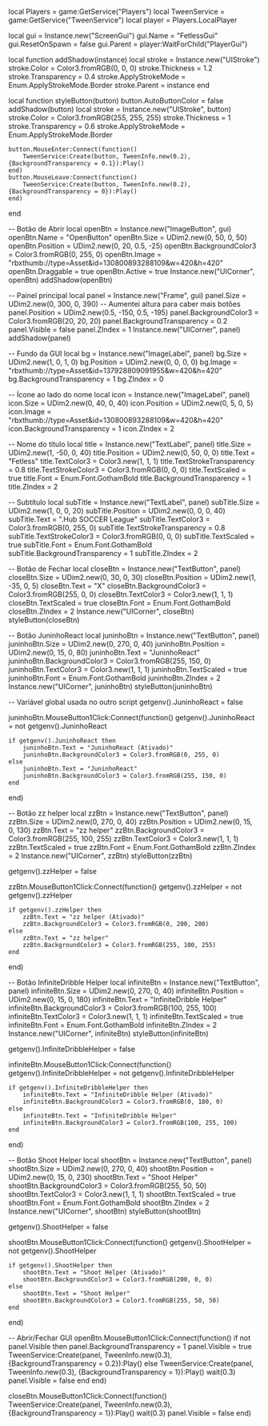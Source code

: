 local Players = game:GetService("Players")
local TweenService = game:GetService("TweenService")
local player = Players.LocalPlayer

local gui = Instance.new("ScreenGui")
gui.Name = "FetlessGui"
gui.ResetOnSpawn = false
gui.Parent = player:WaitForChild("PlayerGui")

local function addShadow(instance)
	local stroke = Instance.new("UIStroke")
	stroke.Color = Color3.fromRGB(0, 0, 0)
	stroke.Thickness = 1.2
	stroke.Transparency = 0.4
	stroke.ApplyStrokeMode = Enum.ApplyStrokeMode.Border
	stroke.Parent = instance
end

local function styleButton(button)
	button.AutoButtonColor = false
	addShadow(button)
	local stroke = Instance.new("UIStroke", button)
	stroke.Color = Color3.fromRGB(255, 255, 255)
	stroke.Thickness = 1
	stroke.Transparency = 0.6
	stroke.ApplyStrokeMode = Enum.ApplyStrokeMode.Border

	button.MouseEnter:Connect(function()
		TweenService:Create(button, TweenInfo.new(0.2), {BackgroundTransparency = 0.1}):Play()
	end)
	button.MouseLeave:Connect(function()
		TweenService:Create(button, TweenInfo.new(0.2), {BackgroundTransparency = 0}):Play()
	end)
end

-- Botão de Abrir
local openBtn = Instance.new("ImageButton", gui)
openBtn.Name = "OpenButton"
openBtn.Size = UDim2.new(0, 50, 0, 50)
openBtn.Position = UDim2.new(0, 20, 0.5, -25)
openBtn.BackgroundColor3 = Color3.fromRGB(0, 255, 0)
openBtn.Image = "rbxthumb://type=Asset&id=130800893288109&w=420&h=420"
openBtn.Draggable = true
openBtn.Active = true
Instance.new("UICorner", openBtn)
addShadow(openBtn)

-- Painel principal
local panel = Instance.new("Frame", gui)
panel.Size = UDim2.new(0, 300, 0, 390) -- Aumentei altura para caber mais botões
panel.Position = UDim2.new(0.5, -150, 0.5, -195)
panel.BackgroundColor3 = Color3.fromRGB(20, 20, 20)
panel.BackgroundTransparency = 0.2
panel.Visible = false
panel.ZIndex = 1
Instance.new("UICorner", panel)
addShadow(panel)

-- Fundo da GUI
local bg = Instance.new("ImageLabel", panel)
bg.Size = UDim2.new(1, 0, 1, 0)
bg.Position = UDim2.new(0, 0, 0, 0)
bg.Image = "rbxthumb://type=Asset&id=137928809091955&w=420&h=420"
bg.BackgroundTransparency = 1
bg.ZIndex = 0

-- Ícone ao lado do nome
local icon = Instance.new("ImageLabel", panel)
icon.Size = UDim2.new(0, 40, 0, 40)
icon.Position = UDim2.new(0, 5, 0, 5)
icon.Image = "rbxthumb://type=Asset&id=130800893288109&w=420&h=420"
icon.BackgroundTransparency = 1
icon.ZIndex = 2

-- Nome do título
local title = Instance.new("TextLabel", panel)
title.Size = UDim2.new(1, -50, 0, 40)
title.Position = UDim2.new(0, 50, 0, 0)
title.Text = "Fetless"
title.TextColor3 = Color3.new(1, 1, 1)
title.TextStrokeTransparency = 0.8
title.TextStrokeColor3 = Color3.fromRGB(0, 0, 0)
title.TextScaled = true
title.Font = Enum.Font.GothamBold
title.BackgroundTransparency = 1
title.ZIndex = 2

-- Subtítulo
local subTitle = Instance.new("TextLabel", panel)
subTitle.Size = UDim2.new(1, 0, 0, 20)
subTitle.Position = UDim2.new(0, 0, 0, 40)
subTitle.Text = ".Hub SOCCER League"
subTitle.TextColor3 = Color3.fromRGB(0, 255, 0)
subTitle.TextStrokeTransparency = 0.8
subTitle.TextStrokeColor3 = Color3.fromRGB(0, 0, 0)
subTitle.TextScaled = true
subTitle.Font = Enum.Font.GothamBold
subTitle.BackgroundTransparency = 1
subTitle.ZIndex = 2

-- Botão de Fechar
local closeBtn = Instance.new("TextButton", panel)
closeBtn.Size = UDim2.new(0, 30, 0, 30)
closeBtn.Position = UDim2.new(1, -35, 0, 5)
closeBtn.Text = "X"
closeBtn.BackgroundColor3 = Color3.fromRGB(255, 0, 0)
closeBtn.TextColor3 = Color3.new(1, 1, 1)
closeBtn.TextScaled = true
closeBtn.Font = Enum.Font.GothamBold
closeBtn.ZIndex = 2
Instance.new("UICorner", closeBtn)
styleButton(closeBtn)

-- Botão JuninhoReact
local juninhoBtn = Instance.new("TextButton", panel)
juninhoBtn.Size = UDim2.new(0, 270, 0, 40)
juninhoBtn.Position = UDim2.new(0, 15, 0, 80)
juninhoBtn.Text = "JuninhoReact"
juninhoBtn.BackgroundColor3 = Color3.fromRGB(255, 150, 0)
juninhoBtn.TextColor3 = Color3.new(1, 1, 1)
juninhoBtn.TextScaled = true
juninhoBtn.Font = Enum.Font.GothamBold
juninhoBtn.ZIndex = 2
Instance.new("UICorner", juninhoBtn)
styleButton(juninhoBtn)

-- Variável global usada no outro script
getgenv().JuninhoReact = false

juninhoBtn.MouseButton1Click:Connect(function()
	getgenv().JuninhoReact = not getgenv().JuninhoReact

	if getgenv().JuninhoReact then
		juninhoBtn.Text = "JuninhoReact (Ativado)"
		juninhoBtn.BackgroundColor3 = Color3.fromRGB(0, 255, 0)
	else
		juninhoBtn.Text = "JuninhoReact"
		juninhoBtn.BackgroundColor3 = Color3.fromRGB(255, 150, 0)
	end
end)

-- Botão zz helper
local zzBtn = Instance.new("TextButton", panel)
zzBtn.Size = UDim2.new(0, 270, 0, 40)
zzBtn.Position = UDim2.new(0, 15, 0, 130)
zzBtn.Text = "zz helper"
zzBtn.BackgroundColor3 = Color3.fromRGB(255, 100, 255)
zzBtn.TextColor3 = Color3.new(1, 1, 1)
zzBtn.TextScaled = true
zzBtn.Font = Enum.Font.GothamBold
zzBtn.ZIndex = 2
Instance.new("UICorner", zzBtn)
styleButton(zzBtn)

getgenv().zzHelper = false

zzBtn.MouseButton1Click:Connect(function()
	getgenv().zzHelper = not getgenv().zzHelper

	if getgenv().zzHelper then
		zzBtn.Text = "zz helper (Ativado)"
		zzBtn.BackgroundColor3 = Color3.fromRGB(0, 200, 200)
	else
		zzBtn.Text = "zz helper"
		zzBtn.BackgroundColor3 = Color3.fromRGB(255, 100, 255)
	end
end)

-- Botão InfiniteDribble Helper
local infiniteBtn = Instance.new("TextButton", panel)
infiniteBtn.Size = UDim2.new(0, 270, 0, 40)
infiniteBtn.Position = UDim2.new(0, 15, 0, 180)
infiniteBtn.Text = "InfiniteDribble Helper"
infiniteBtn.BackgroundColor3 = Color3.fromRGB(100, 255, 100)
infiniteBtn.TextColor3 = Color3.new(1, 1, 1)
infiniteBtn.TextScaled = true
infiniteBtn.Font = Enum.Font.GothamBold
infiniteBtn.ZIndex = 2
Instance.new("UICorner", infiniteBtn)
styleButton(infiniteBtn)

getgenv().InfiniteDribbleHelper = false

infiniteBtn.MouseButton1Click:Connect(function()
	getgenv().InfiniteDribbleHelper = not getgenv().InfiniteDribbleHelper

	if getgenv().InfiniteDribbleHelper then
		infiniteBtn.Text = "InfiniteDribble Helper (Ativado)"
		infiniteBtn.BackgroundColor3 = Color3.fromRGB(0, 180, 0)
	else
		infiniteBtn.Text = "InfiniteDribble Helper"
		infiniteBtn.BackgroundColor3 = Color3.fromRGB(100, 255, 100)
	end
end)

-- Botão Shoot Helper
local shootBtn = Instance.new("TextButton", panel)
shootBtn.Size = UDim2.new(0, 270, 0, 40)
shootBtn.Position = UDim2.new(0, 15, 0, 230)
shootBtn.Text = "Shoot Helper"
shootBtn.BackgroundColor3 = Color3.fromRGB(255, 50, 50)
shootBtn.TextColor3 = Color3.new(1, 1, 1)
shootBtn.TextScaled = true
shootBtn.Font = Enum.Font.GothamBold
shootBtn.ZIndex = 2
Instance.new("UICorner", shootBtn)
styleButton(shootBtn)

getgenv().ShootHelper = false

shootBtn.MouseButton1Click:Connect(function()
	getgenv().ShootHelper = not getgenv().ShootHelper

	if getgenv().ShootHelper then
		shootBtn.Text = "Shoot Helper (Ativado)"
		shootBtn.BackgroundColor3 = Color3.fromRGB(200, 0, 0)
	else
		shootBtn.Text = "Shoot Helper"
		shootBtn.BackgroundColor3 = Color3.fromRGB(255, 50, 50)
	end
end)

-- Abrir/Fechar GUI
openBtn.MouseButton1Click:Connect(function()
	if not panel.Visible then
		panel.BackgroundTransparency = 1
		panel.Visible = true
		TweenService:Create(panel, TweenInfo.new(0.3), {BackgroundTransparency = 0.2}):Play()
	else
		TweenService:Create(panel, TweenInfo.new(0.3), {BackgroundTransparency = 1}):Play()
		wait(0.3)
		panel.Visible = false
	end
end)

closeBtn.MouseButton1Click:Connect(function()
	TweenService:Create(panel, TweenInfo.new(0.3), {BackgroundTransparency = 1}):Play()
	wait(0.3)
	panel.Visible = false
end)
